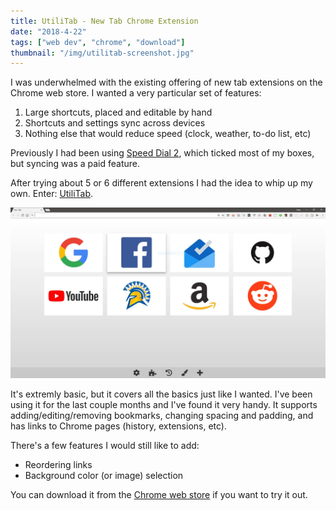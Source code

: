 ```yaml
---
title: UtiliTab - New Tab Chrome Extension
date: "2018-4-22"
tags: ["web dev", "chrome", "download"]
thumbnail: "/img/utilitab-screenshot.jpg"
---
```


I was underwhelmed with the existing offering of new tab extensions on the Chrome web store.
I wanted a very particular set of features:

1. Large shortcuts, placed and editable by hand
2. Shortcuts and settings sync across devices
3. Nothing else that would reduce speed (clock, weather, to-do list, etc)

Previously I had been using [Speed Dial 2](https://chrome.google.com/webstore/detail/speed-dial-2-new-tab/jpfpebmajhhopeonhlcgidhclcccjcik),
which ticked most of my boxes, but syncing was a paid feature.

After trying about 5 or 6 different extensions I had the idea to whip up my own.
Enter: [UtiliTab](https://chrome.google.com/webstore/detail/utilitab/poodedipoelbijcbigkmbgpjipbjjhil).

![](../img/utilitab-screenshot.jpg)

It's extremly basic, but it covers all the basics just like I wanted. I've been using it for the last 
couple months and I've found it very handy. It supports adding/editing/removing bookmarks, changing
spacing and padding, and has links to Chrome pages (history, extensions, etc).

There's a few features I would still like to add:
* Reordering links
* Background color (or image) selection

You can download it from the [Chrome web store](https://chrome.google.com/webstore/detail/utilitab/poodedipoelbijcbigkmbgpjipbjjhil) if you want to try it out.